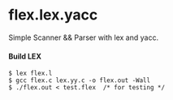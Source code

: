 # flex.lex.yacc

Simple Scanner && Parser with lex and yacc.

#### Build LEX
```
$ lex flex.l
$ gcc flex.c lex.yy.c -o flex.out -Wall
$ ./flex.out < test.flex  /* for testing */
```
